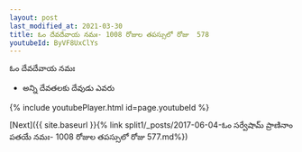```yaml
---
layout: post
last_modified_at: 2021-03-30
title: ఓం దేవదేవాయ నమః- 1008 రోజుల తపస్సులో రోజు  578
youtubeId: ByVF8UxClYs
---
```

 
 
 ఓం దేవదేవాయ నమః  
 
 -  అన్ని దేవతలకు దేవుడు ఎవరు 
 
  
 
  
 
 
 
 
 
 


{% include youtubePlayer.html id=page.youtubeId %}
 
[Next]({{ site.baseurl }}{% link  split1/_posts/2017-06-04-ఓం సర్వేషామ్ ప్రాణినాం పతయే నమః- 1008 రోజుల తపస్సులో రోజు  577.md%})
 
